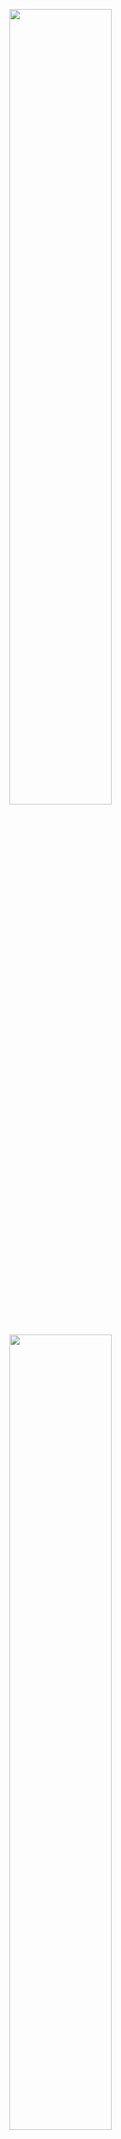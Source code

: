 <img src="GraphicalAbstract.png" width=60%>  <img src="GraphicalAbstract_IR.png" width=60%> 
# New Updates (April 2025) Graphormer-IR(IS)
- Updated to include Graphormer-IRIS code from recent publication
- Added command line tools for freezing layers, freezing feature encoder, 
- Fixed issues with relative paths, pickle files not uploaded
- Added docker installation route

# General
Graphormer-IR(IS) is an extension to the Graphormer package, with [documentation](https://graphormer.readthedocs.io/), and the original code on [Github](https://github.com/microsoft/Graphormer/) with additional usage examples. If you use this code, __please cite our paper and the original Graphormer work__:

@article{Stienstra2025,
   abstract = {Machine learning models for predicting IR spectra of molecular ions (infrared ion spectroscopy, IRIS) have yet to be reported owing to the relatively sparse experimental data sets available. To ove...},
   author = {Cailum M. K. Stienstra and Teun van Wieringen and Liam Hebert and Patrick Thomas and Kas J. Houthuijs and Giel Berden and Jos Oomens and Jonathan Martens and W. Scott Hopkins},
   doi = {10.1021/ACS.JCIM.4C02329},
   issn = {1549-9596},
   journal = {Journal of Chemical Information and Modeling},
   month = {2},
   publisher = {American Chemical Society},
   title = {A Machine-Learned “Chemical Intuition” to Overcome Spectroscopic Data Scarcity},
   url = {https://pubs.acs.org/doi/full/10.1021/acs.jcim.4c02329},
   year = {2025}
}

@article{Stienstra2024,
   author = {Cailum M. K. Stienstra and Liam Hebert and Patrick Thomas and Alexander Haack and Jason Guo and W. Scott Hopkins},
   doi = {10.1021/ACS.JCIM.4C00378},
   issn = {1549-9596},
   journal = {Journal of Chemical Information and Modeling},
   month = {6},
   publisher = {American Chemical Society},
   title = {Graphormer-IR: Graph Transformers Predict Experimental IR Spectra Using Highly Specialized Attention},
   url = {https://pubs.acs.org/doi/abs/10.1021/acs.jcim.4c00378},
   year = {2024},
}

@inproceedings{
ying2021do,
title={Do Transformers Really Perform Badly for Graph Representation?},
author={Chengxuan Ying and Tianle Cai and Shengjie Luo and Shuxin Zheng and Guolin Ke and Di He and Yanming Shen and Tie-Yan Liu},
booktitle={Thirty-Fifth Conference on Neural Information Processing Systems},
year={2021},
url={https://openreview.net/forum?id=OeWooOxFwDa}
}

# Installation
## Docker [April 2025]
We have developed a Docker Image to make installation and management of environments easier for Graphormer-RT. Installation Instructions are as follows

📦 How to Install and Run Graphormer-IR Using Docker Image
1.	Install the following software (if not already installed):
- Docker: https://docs.docker.com/get-docker/
- NVIDIA GPU drivers: https://www.nvidia.com/Download/index.aspx
- NVIDIA Container Toolkit: https://docs.nvidia.com/datacenter/cloud-native/container-toolkit/install-guide.html

You can verify installation via the following commands: 
```bash
docker --version
```
```bash
nvidia-smi
```
```bash
nvidia-container-cli --version
```

2.	Save the Dockerfile (the name should be “Dockerfile”).
3.	Open a terminal in the same folder as Dockerfile.
4.	Build the Docker image by running:
		docker build --no-cache -t graphormer-rt .
5.	Run the Docker container with GPU support:
docker run -it --gpus all graphormer-rt bash
6.	Inside the container, navigate to the example directory, make the example script executable, and run the example script:
```bash
cd /workspace/Graphormer-IR/examples/property_prediction
chmod +x IRspec.sh  
./IRspec.sh  
```
7.	If it runs for an epoch and saves .pt files, you know you’ve succeeded. 

A beginner's guide to Docker usage can be found [HERE](https://docker-curriculum.com/)

- To Upload files (e.g., new data) to the docker container, use:
```bash
docker cp ./local_file.txt container_id:/app/local_file.txt
```
- To Download files (checkpoints, results) from this container, use:
```bash
docker cp <container_id>:<path_inside_container> <path_on_host> 
```
## Old Instructions [Before April 2025]
We highly recommend following the [installation guide](https://graphormer.readthedocs.io/), though we will suggest a few additional notes to make things easier:
- Install fairseq directly from the [Github repository](https://github.com/facebookresearch/fairseq), "pip install -e /path/to/folder" Make sure that you're using an old enough version that's compatible with Graphormer
- Make sure that you're using an old enough version of PyTorch Geometric and the DGL libraries (there's a lookup table for compatibility on their website). These are the things that we found broke the most frequently, and the errors you get don't always tell you that it's these packages. If there are problems inheriting abstract data classes, just modify the class methods to include whatever class methods (e.g., "\_\_len\_\_"), in your install and it should work.
- Refer to "requirement.txt" if you have any problems with version compatability.
- Ensure that your CUDA and pytorch geometric versions are compatabile. 


# Data
Large collections of infrared spectra are owned by private organizations across a variety of domains, and no unified “machine learning ready” data set is available. As such, it was necessary to obtain, clean, and process a library of IR spectra from several different domains. IR spectra were obtained from three online sources: the National Institute of [Advanced Industrial Science and Technology (AIST)](https://sdbs.db.aist.go.jp/), the [National Institute of Standards and Technology (NIST)](https://webbook.nist.gov/chemistry/), and the [Coblentz Society](https://www.coblentz.org/). Complete data access statements can be found in our original publication in the Supporting Information for the Graphormer-IR manuscript.

Since we are unable to provide this data, we instead provide sample data in /scripts/sample_data/ and indices that interface with our code and to provide an approximate template for evaluation. 

# Usage
This repository contains the code you need to reproduce the work in our recent publication (https://doi.org/10.1021/acs.jcim.4c00378). Most of our usage is identical to that found in the original Graphormer paper. But to briefly summarize the novelties and changes in this work

- Training models can be accomplished using the /examples/property_prediction/IR_spec.sh script. Here you can tune most model parameters.
- Training data is loaded from  /examples/property_prediction/training_dataset/IrSpectraDataset_train.py. Here you can modify node features, edge features, where we perform combinatoric edge mapping, and we manually add on the global graph node to describe solvent phase. We use modified versions of the DGLLifeScience featurization functions (found in featurizing_helpers.py)
- Our learned graph node feature encoder is found in /graphormer/modules/graphormer_layers.py. If you change the number/shape of input node features you will have to edit this code as well
- The model itself is in /graphormer/models/graphormer.py. Most hyperparameters can be tuned from the bash script"
- Once you have a trained model, evaluation occurs at /graphormer/evaluate/evaluate.sh. Make sure your model hyperparameteres match those from the model that you trained on. 
- Evaluation functions are found at /graphormer/evaluate/evaluate.py - you can extract your predicted spectra, SMILES codes, and SIS scores from this script if you want to export the data
- The scripts that we used for spectral preprocessing are available in /scripts/, performing molecular filtering, phase consolidation, baseline aliasing, interpolation, phase exclusion, etc. 

# Models

The five best performing Graphormer-IR models (full set of node features, learned node features, combinatoric edges, etc.), discussed in detail in the manuscript are freely available online at [Zenodo](https://zenodo.org/records/10790190). These can be used for model evaluation using the evaluate.sh script and accompanying dataloader. 

**[APRIL 2025 UPDATE]**  
Graphormer-IRIS models are available at [Zenodo](https://zenodo.org/records/14628870)

# Common Errors

"Segmentation Fault... Core Dumped" may indicate that you have installed the incorrect version of PyTorch Geometric (https://data.pyg.org/whl/). This can be further tested by checking the package import (e.g., from pytorch_geometric.data import data)

# Contact

If you require further assistance with developing your own model or have any questions about its implementaton, the authors can be contacted at 

- cmkstien@uwaterloo.ca
- liam.hebert@uwaterloo.ca
- p7thomas@uwaterloo.ca
- scott.hopkins@uwaterloo.ca. 


